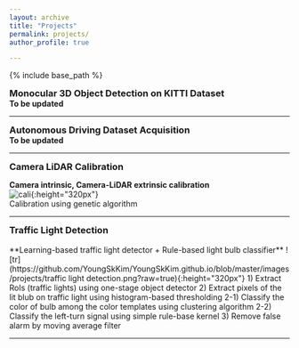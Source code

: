 ```yaml
---
layout: archive
title: "Projects"
permalink: projects/
author_profile: true

---
```


<style type='text/css'> 
h2, h3, h4, h5, h6 {margin: 0;}
.br {display: block; margin-bottom: 0em; margin: 0;} 
</style>

{% include base_path %}

### Monocular 3D Object Detection on KITTI Dataset
#### To be updated
---------------------------------------

### Autonomous Driving Dataset Acquisition
#### To be updated
---------------------------------------

### Camera LiDAR Calibration

**Camera intrinsic, Camera-LiDAR extrinsic calibration**  
![cali](https://github.com/YoungSkKim/YoungSkKim.github.io/blob/master/images/projects/000025.jpg?raw=true){:height="320px"}  
Calibration using genetic algorithm

---------------------------------------

### Traffic Light Detection 
<br/>
**Learning-based traffic light detector + Rule-based light bulb classifier**  
![tr](https://github.com/YoungSkKim/YoungSkKim.github.io/blob/master/images/projects/traffic light detection.png?raw=true){:height="320px"}  
1) Extract RoIs (traffic lights) using one-stage object detector  
2) Extract pixels of the lit blub on traffic light using histogram-based thresholding  
 2-1) Classify the color of bulb among the color templates using clustering algorithm  
 2-2) Classify the left-turn signal using simple rule-base kernel  
3) Remove false alarm by moving average filter  

---------------------------------------
